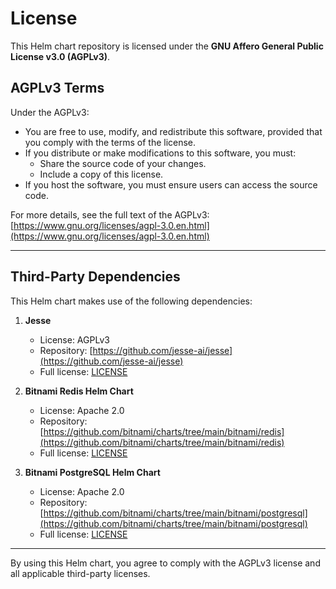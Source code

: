 # License

This Helm chart repository is licensed under the **GNU Affero General Public License v3.0 (AGPLv3)**. 

## AGPLv3 Terms
Under the AGPLv3:
- You are free to use, modify, and redistribute this software, provided that you comply with the terms of the license.
- If you distribute or make modifications to this software, you must:
  - Share the source code of your changes.
  - Include a copy of this license.
- If you host the software, you must ensure users can access the source code.

For more details, see the full text of the AGPLv3:  
[https://www.gnu.org/licenses/agpl-3.0.en.html](https://www.gnu.org/licenses/agpl-3.0.en.html)

---

## Third-Party Dependencies

This Helm chart makes use of the following dependencies:

1. **Jesse**  
   - License: AGPLv3  
   - Repository: [https://github.com/jesse-ai/jesse](https://github.com/jesse-ai/jesse)  
   - Full license: [LICENSE](https://github.com/jesse-ai/jesse/blob/master/LICENSE)

2. **Bitnami Redis Helm Chart**  
   - License: Apache 2.0  
   - Repository: [https://github.com/bitnami/charts/tree/main/bitnami/redis](https://github.com/bitnami/charts/tree/main/bitnami/redis)  
   - Full license: [LICENSE](https://github.com/bitnami/charts/blob/main/LICENSE.md)

3. **Bitnami PostgreSQL Helm Chart**  
   - License: Apache 2.0  
   - Repository: [https://github.com/bitnami/charts/tree/main/bitnami/postgresql](https://github.com/bitnami/charts/tree/main/bitnami/postgresql)  
   - Full license: [LICENSE](https://github.com/bitnami/charts/blob/main/LICENSE.md)

---

By using this Helm chart, you agree to comply with the AGPLv3 license and all applicable third-party licenses.